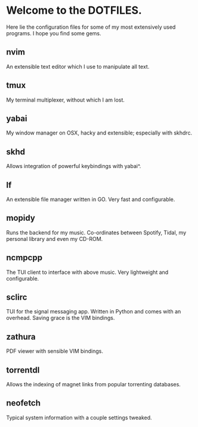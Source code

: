 # Welcome to the DOTFILES.

Here lie the configuration files for some of my most extensively used programs. I hope you find some gems.

## nvim
An extensible text editor which I use to manipulate all text.

## tmux
My terminal multiplexer, without which I am lost.

## yabai
My window manager on OSX, hacky and extensible; especially with skhdrc.

## skhd
Allows integration of powerful keybindings with yabai^.

## lf
An extensible file manager written in GO. Very fast and configurable.

## mopidy
Runs the backend for my music. Co-ordinates between Spotify, Tidal, my personal library and even my CD-ROM.

## ncmpcpp
The TUI client to interface with above music. Very lightweight and configurable.

## sclirc
TUI for the signal messaging app. Written in Python and comes with an overhead. Saving grace is the VIM bindings.

## zathura
PDF viewer with sensible VIM bindings.

## torrentdl
Allows the indexing of magnet links from popular torrenting databases.

## neofetch
Typical system information with a couple settings tweaked.

